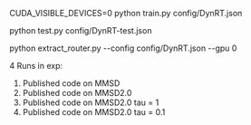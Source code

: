 CUDA_VISIBLE_DEVICES=0 python train.py config/DynRT.json

python test.py config/DynRT-test.json

python extract_router.py --config config/DynRT.json --gpu 0

4 Runs in exp:

1) Published code on MMSD
2) Published code on MMSD2.0
3) Published code on MMSD2.0 tau = 1
4) Published code on MMSD2.0 tau = 0.1